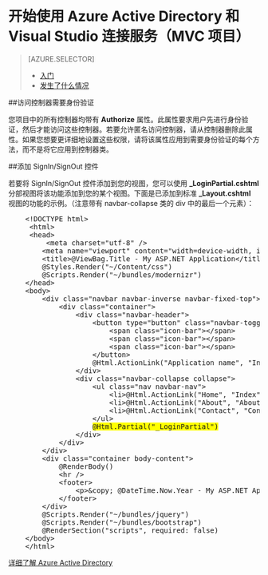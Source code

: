 <properties 
	pageTitle="开始使用 Azure Active Directory 和 Visual Studio 连接服务（MVC 项目）| Azure" 
	description="通过 Visual Studio 连接服务连接到或创建 Azure AD 之后，如何在 MVC 项目中开始使用 Azure Active Directory" 
	services="active-directory" 
	documentationCenter="" 
	authors="TomArcher" 
	manager="douge" 
	editor=""/>
  
<tags 
	ms.service="active-directory"  
	ms.date="03/28/2016" 
	wacn.date="07/05/2016"/>

# 开始使用 Azure Active Directory 和 Visual Studio 连接服务（MVC 项目）

> [AZURE.SELECTOR]
> -   [入门](/documentation/articles/vs-active-directory-dotnet-getting-started/)
> -   [发生了什么情况](/documentation/articles/vs-active-directory-dotnet-what-happened/)

##访问控制器需要身份验证 

您项目中的所有控制器均带有 **Authorize** 属性。此属性要求用户先进行身份验证，然后才能访问这些控制器。若要允许匿名访问控制器，请从控制器删除此属性。如果您想要更详细地设置这些权限，请将该属性应用到需要身份验证的每个方法，而不是将它应用到控制器类。
 
##添加 SignIn/SignOut 控件 

若要将 SignIn/SignOut 控件添加到您的视图，您可以使用 **\_LoginPartial.cshtml** 分部视图将该功能添加到您的某个视图。下面是已添加到标准 **\_Layout.cshtml** 视图的功能的示例。（注意带有 navbar-collapse 类的 div 中的最后一个元素）：

<pre>
    &lt;!DOCTYPE html> 
     &lt;html> 
     &lt;head> 
         &lt;meta charset="utf-8" /> 
        &lt;meta name="viewport" content="width=device-width, initial-scale=1.0"> 
        &lt;title>@ViewBag.Title - My ASP.NET Application&lt;/title> 
        @Styles.Render("~/Content/css") 
        @Scripts.Render("~/bundles/modernizr") 
    &lt;/head> 
    &lt;body> 
        &lt;div class="navbar navbar-inverse navbar-fixed-top"> 
            &lt;div class="container"> 
                &lt;div class="navbar-header"> 
                    &lt;button type="button" class="navbar-toggle" data-toggle="collapse" data-target=".navbar-collapse"> 
                        &lt;span class="icon-bar">&lt;/span> 
                        &lt;span class="icon-bar">&lt;/span> 
                        &lt;span class="icon-bar">&lt;/span> 
                    &lt;/button> 
                    @Html.ActionLink("Application name", "Index", "Home", new { area = "" }, new { @class = "navbar-brand" }) 
                &lt;/div> 
                &lt;div class="navbar-collapse collapse"> 
                    &lt;ul class="nav navbar-nav"> 
                        &lt;li>@Html.ActionLink("Home", "Index", "Home")&lt;/li> 
                        &lt;li>@Html.ActionLink("About", "About", "Home")&lt;/li> 
                        &lt;li>@Html.ActionLink("Contact", "Contact", "Home")&lt;/li> 
                    &lt;/ul> 
                    <span style="background-color:yellow">@Html.Partial("_LoginPartial")</span> 
                &lt;/div> 
            &lt;/div> 
        &lt;/div> 
        &lt;div class="container body-content"> 
            @RenderBody() 
            &lt;hr /> 
            &lt;footer> 
                &lt;p>&amp;copy; @DateTime.Now.Year - My ASP.NET Application&lt;/p> 
            &lt;/footer> 
        &lt;/div> 
        @Scripts.Render("~/bundles/jquery") 
        @Scripts.Render("~/bundles/bootstrap") 
        @RenderSection("scripts", required: false) 
    &lt;/body> 
    &lt;/html>
</pre>

[详细了解 Azure Active Directory](/home/features/identity/)

<!---HONumber=Mooncake_0620_2016-->